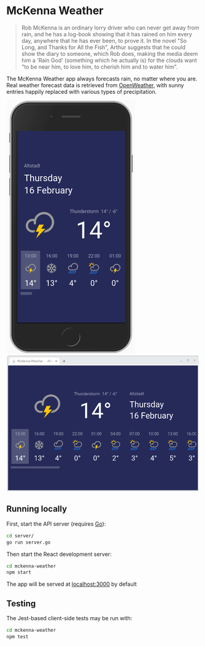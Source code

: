 # McKenna Weather

> Rob McKenna is an ordinary lorry driver who can never get away from rain, and he has a log-book showing that it has rained on him every day, anywhere that he has ever been, to prove it.
> In the novel "So Long, and Thanks for All the Fish", Arthur suggests that he could show the diary to someone, which Rob does, making the media deem him a 'Rain God' (something which he actually is) for the clouds want "to be near him, to love him, to cherish him and to water him".

The McKenna Weather app always forecasts rain, no matter where you are. Real weather forecast data is retrieved from [OpenWeather](https://openweathermap.org/), with sunny entries happily replaced with various types of precipitation.

![iphone screenshot](screenshots/iphone.png) ![chrome screenshot](screenshots/chrome.png)

## Running locally

First, start the API server (requires [Go](https://golang.org/)):

```bash
cd server/
go run server.go
```

Then start the React development server:

```bash
cd mckenna-weather
npm start
```

The app will be served at [localhost:3000](http://localhost:3000/) by default


## Testing

The Jest-based client-side tests may be run with:

```bash
cd mckenna-weather
npm test
```
